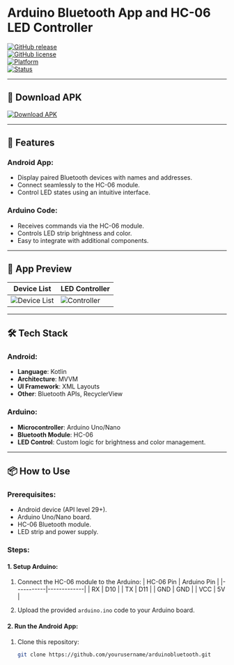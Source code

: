 # Arduino Bluetooth App and HC-06 LED Controller

[![GitHub release](https://img.shields.io/github/v/release/yourusername/arduinobluetooth?style=flat-square)](https://github.com/yourusername/arduinobluetooth/releases)  
[![GitHub license](https://img.shields.io/github/license/yourusername/arduinobluetooth?style=flat-square)](LICENSE)  
[![Platform](https://img.shields.io/badge/platform-Android%20&%20Arduino-brightgreen?style=flat-square)](#)  
[![Status](https://img.shields.io/badge/status-Completed-blue?style=flat-square)](#)  

---

## 📱 Download APK

[![Download APK](https://img.shields.io/badge/Download-APK-blue?style=for-the-badge&logo=android)](https://github.com/Shlok-Android-Dev/Arduino-Bluetooth/blob/main/app/release/Arduino%20Bluetooth.apk)

---

## 🎯 Features

### Android App:
- Display paired Bluetooth devices with names and addresses.
- Connect seamlessly to the HC-06 module.
- Control LED states using an intuitive interface.
  
### Arduino Code:
- Receives commands via the HC-06 module.
- Controls LED strip brightness and color.
- Easy to integrate with additional components.

---

## 📱 App Preview

| **Device List** | **LED Controller** |
|------------------|--------------------|
| ![Device List](path/to/device-list-image.png) | ![Controller](path/to/controller-image.png) |

---

## 🛠️ Tech Stack

### Android:
- **Language**: Kotlin  
- **Architecture**: MVVM  
- **UI Framework**: XML Layouts  
- **Other**: Bluetooth APIs, RecyclerView

### Arduino:
- **Microcontroller**: Arduino Uno/Nano  
- **Bluetooth Module**: HC-06  
- **LED Control**: Custom logic for brightness and color management.

---

## 📦 How to Use

### Prerequisites:
- Android device (API level 29+).
- Arduino Uno/Nano board.
- HC-06 Bluetooth module.
- LED strip and power supply.

### Steps:

#### 1. **Setup Arduino**:
1. Connect the HC-06 module to the Arduino:
   | HC-06 Pin | Arduino Pin |
   |-----------|-------------|
   | RX        | D10         |
   | TX        | D11         |
   | GND       | GND         |
   | VCC       | 5V          |

2. Upload the provided `arduino.ino` code to your Arduino board.

#### 2. **Run the Android App**:
1. Clone this repository:
   ```bash
   git clone https://github.com/yourusername/arduinobluetooth.git
